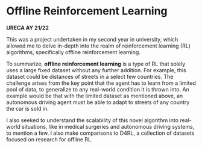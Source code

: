 # Offline Reinforcement Learning
<b>URECA AY 21/22</b> 

This was a project undertaken in my second year in university, which allowed me to delve in-depth into the realm of 
reinforcement learning (RL) algorithms, specifically offline reinforcement learning. <br>

To summarize, <b>offline reinforcement learning</b> is a type of RL that solely uses a large fixed dataset
without any further addition. For example, this dataset could be distances of streets in a select few countries. 
The challenge arises from the key point that the agent has to learn from a limited pool of data, to generalize 
to any real-world condition it is thrown into. An example would be that with the limited dataset as mentioned above,
an autonomous driving agent must be able to adapt to streets of any country the car is sold in.<br>

I also seeked to understand the scalability of this novel algorithm into real-world situations, like in
medical surgeries and autonomous driving systems, to mention a few. I also make comparisons to D4RL, a collection of datasets
focused on research for offline RL.

